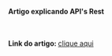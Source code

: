 <p><strong>Artigo explicando API's Rest </strong></p>
<br>
<br>
<strong>Link do artigo: </strong><a href="https://medium.com/@lucas.eschechola/construindo-uma-simples-api-restful-com-asp-net-4-6-x-ac17604add8c">clique aqui</a>
